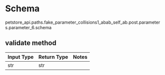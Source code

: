 # Schema
petstore_api.paths.fake_parameter_collisions1_abab_self_ab.post.parameters.parameter_6.schema

## validate method
Input Type | Return Type | Notes
------------ | ------------- | -------------
str | str |
